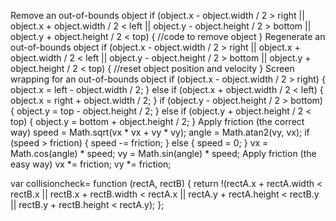 Remove an out-of-bounds object
if (object.x - object.width / 2 > right ||
object.x + object.width / 2 < left ||
object.y - object.height / 2 > bottom ||
object.y + object.height / 2 < top) {
//code to remove object
}
Regenerate an out-of-bounds object
if (object.x - object.width / 2 > right ||
object.x + object.width / 2 < left ||
object.y - object.height / 2 > bottom ||
object.y + object.height / 2 < top) {
//reset object position and velocity
}
Screen wrapping for an out-of-bounds object
if (object.x - object.width / 2 > right) {
object.x = left - object.width / 2;
} else if (object.x + object.width / 2 < left) {
object.x = right + object.width / 2;
} if (object.y - object.height / 2 > bottom) {
object.y = top - object.height / 2;
} else if (object.y + object.height / 2 < top) {
object.y = bottom + object.height / 2;
}
Apply friction (the correct way)
speed = Math.sqrt(vx * vx + vy * vy);
angle = Math.atan2(vy, vx);
if (speed > friction) {
speed -= friction;
} else {
speed = 0;
}
vx = Math.cos(angle) * speed;
vy = Math.sin(angle) * speed;
Apply friction (the easy way)
vx *= friction;
vy *= friction;

var collisioncheck= function (rectA, rectB) {
  return !(rectA.x + rectA.width < rectB.x ||
           rectB.x + rectB.width < rectA.x ||
           rectA.y + rectA.height < rectB.y ||
           rectB.y + rectB.height < rectA.y);
};
